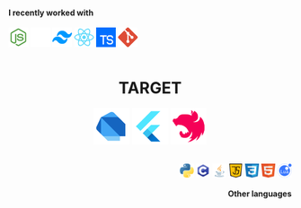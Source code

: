<div>
    <h4>I recently worked with</h4>
    <img align="center" alt="ETieppo-nodejs" height="35" width="35" src="https://github.com/ETieppo/ETieppo/blob/main/imgs/nodejs.png">
    <img align="center" alt="ETieppo-nextjs" height="35" width="35" src="https://github.com/ETieppo/ETieppo/blob/main/imgs/nextjs.png">
    <img align="center" alt="ETieppo-tailwind" height="35" whidth="35" src="https://github.com/ETieppo/ETieppo/blob/main/imgs/tailwind.png">
    <img align="center" alt="ETieppo-react" height="35" width="35" src="https://github.com/ETieppo/ETieppo/blob/main/imgs/react.png">
    <img align="center" alt="ETieppo-typescript" height="35" width="35" src="https://github.com/ETieppo/ETieppo/blob/main/imgs/typescript.png">
    <img align="center" alt="ETieppo-git" height="35" width="35" src="https://github.com/ETieppo/ETieppo/blob/main/imgs/git.png">
</div>
<br/>
<div align="center">
  <h1>TARGET</h1>
  <img align="center" alt="ETieppo-Dart" height="65" width="65" src="https://github.com/ETieppo/ETieppo/blob/main/imgs/dart.png">
  <img align="center" alt="ETieppo-Flutter" height="65" width="65" src="https://github.com/ETieppo/ETieppo/blob/main/imgs/flutter.png">
  <img align="center" alt="ETieppo-Nest.js" height="65" width="65" src="https://github.com/ETieppo/ETieppo/blob/main/imgs/nest.png">
</div>
<br>
<br>
<div align="end">
  <img align="center" alt="ETieppo-Python" height="25" width="25" src="https://github.com/ETieppo/ETieppo/blob/main/imgs/python.png">
  <img align="center" alt="ETieppo-c" height="25" width="25" src="https://github.com/ETieppo/ETieppo/blob/main/imgs/c.png">
  <img align="center" alt="ETieppo-java" height="25" width="25" src="https://github.com/ETieppo/ETieppo/blob/main/imgs/java.png">
  <img align="center" alt="ETieppo-JS" heigth="25" width="25" src="https://github.com/ETieppo/ETieppo/blob/main/imgs/java-script.png">
  <img align="center" alt="ETieppo-css" height="25" width="25" src="https://github.com/ETieppo/ETieppo/blob/main/imgs/css.png">
  <img align="center" alt="ETieppo-html" height="25" width="25" src="https://github.com/ETieppo/ETieppo/blob/main/imgs/html.png">
  <img align="center" alt="ETieppo-c" height="25" width="25" src="https://github.com/ETieppo/ETieppo/blob/main/imgs/lua.png">
</div>
<h4 align="end">Other languages</h4>
